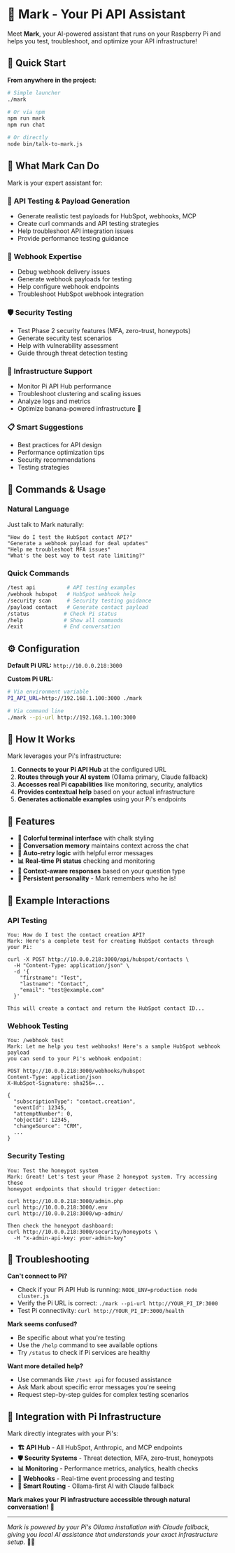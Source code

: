 # 🐐 Mark - Your Pi API Assistant

Meet **Mark**, your AI-powered assistant that runs on your Raspberry Pi and helps you test, troubleshoot, and optimize your API infrastructure!

## 🚀 Quick Start

**From anywhere in the project:**
```bash
# Simple launcher
./mark

# Or via npm
npm run mark
npm run chat

# Or directly
node bin/talk-to-mark.js
```

## 🐐 What Mark Can Do

Mark is your expert assistant for:

### 🧪 **API Testing & Payload Generation**
- Generate realistic test payloads for HubSpot, webhooks, MCP
- Create curl commands and API testing strategies  
- Help troubleshoot API integration issues
- Provide performance testing guidance

### 🔗 **Webhook Expertise**
- Debug webhook delivery issues
- Generate webhook payloads for testing
- Help configure webhook endpoints
- Troubleshoot HubSpot webhook integration

### 🛡️ **Security Testing**
- Test Phase 2 security features (MFA, zero-trust, honeypots)
- Generate security test scenarios
- Help with vulnerability assessment
- Guide through threat detection testing

### 🔧 **Infrastructure Support**
- Monitor Pi API Hub performance
- Troubleshoot clustering and scaling issues
- Analyze logs and metrics
- Optimize banana-powered infrastructure 🍌

### 📋 **Smart Suggestions**
- Best practices for API design
- Performance optimization tips
- Security recommendations
- Testing strategies

## 🎯 Commands & Usage

### **Natural Language**
Just talk to Mark naturally:
```
"How do I test the HubSpot contact API?"
"Generate a webhook payload for deal updates"  
"Help me troubleshoot MFA issues"
"What's the best way to test rate limiting?"
```

### **Quick Commands**
```bash
/test api          # API testing examples
/webhook hubspot   # HubSpot webhook help
/security scan     # Security testing guidance  
/payload contact   # Generate contact payload
/status           # Check Pi status
/help             # Show all commands
/exit             # End conversation
```

## ⚙️ Configuration

**Default Pi URL:** `http://10.0.0.218:3000`

**Custom Pi URL:**
```bash
# Via environment variable
PI_API_URL=http://192.168.1.100:3000 ./mark

# Via command line
./mark --pi-url http://192.168.1.100:3000
```

## 🔧 How It Works

Mark leverages your Pi's infrastructure:

1. **Connects to your Pi API Hub** at the configured URL
2. **Routes through your AI system** (Ollama primary, Claude fallback)
3. **Accesses real Pi capabilities** like monitoring, security, analytics
4. **Provides contextual help** based on your actual infrastructure
5. **Generates actionable examples** using your Pi's endpoints

## 🎨 Features

- **🌈 Colorful terminal interface** with chalk styling
- **💬 Conversation memory** maintains context across the chat
- **🔄 Auto-retry logic** with helpful error messages
- **📊 Real-time Pi status** checking and monitoring
- **🎯 Context-aware responses** based on your question type
- **🐐 Persistent personality** - Mark remembers who he is!

## 🧪 Example Interactions

### API Testing
```
You: How do I test the contact creation API?
Mark: Here's a complete test for creating HubSpot contacts through your Pi:

curl -X POST http://10.0.0.218:3000/api/hubspot/contacts \
  -H "Content-Type: application/json" \
  -d '{
    "firstname": "Test",
    "lastname": "Contact", 
    "email": "test@example.com"
  }'

This will create a contact and return the HubSpot contact ID...
```

### Webhook Testing  
```
You: /webhook test
Mark: Let me help you test webhooks! Here's a sample HubSpot webhook payload
you can send to your Pi's webhook endpoint:

POST http://10.0.0.218:3000/webhooks/hubspot
Content-Type: application/json
X-HubSpot-Signature: sha256=...

{
  "subscriptionType": "contact.creation",
  "eventId": 12345,
  "attemptNumber": 0,
  "objectId": 12345,
  "changeSource": "CRM",
  ...
}
```

### Security Testing
```
You: Test the honeypot system
Mark: Great! Let's test your Phase 2 honeypot system. Try accessing these
honeypot endpoints that should trigger detection:

curl http://10.0.0.218:3000/admin.php
curl http://10.0.0.218:3000/.env  
curl http://10.0.0.218:3000/wp-admin/

Then check the honeypot dashboard:
curl http://10.0.0.218:3000/security/honeypots \
  -H "x-admin-api-key: your-admin-key"
```

## 🛟 Troubleshooting

**Can't connect to Pi?**
- Check if your Pi API Hub is running: `NODE_ENV=production node cluster.js`
- Verify the Pi URL is correct: `./mark --pi-url http://YOUR_PI_IP:3000`
- Test Pi connectivity: `curl http://YOUR_PI_IP:3000/health`

**Mark seems confused?**
- Be specific about what you're testing
- Use the `/help` command to see available options
- Try `/status` to check if Pi services are healthy

**Want more detailed help?**
- Use commands like `/test api` for focused assistance
- Ask Mark about specific error messages you're seeing
- Request step-by-step guides for complex testing scenarios

## 🍌 Integration with Pi Infrastructure

Mark directly integrates with your Pi's:
- **🏗️ API Hub** - All HubSpot, Anthropic, and MCP endpoints
- **🛡️ Security Systems** - Threat detection, MFA, zero-trust, honeypots  
- **📊 Monitoring** - Performance metrics, analytics, health checks
- **🔗 Webhooks** - Real-time event processing and testing
- **🎯 Smart Routing** - Ollama-first AI with Claude fallback

**Mark makes your Pi infrastructure accessible through natural conversation!** 🐐

---

*Mark is powered by your Pi's Ollama installation with Claude fallback, giving you local AI assistance that understands your exact infrastructure setup.* 🍌🚀